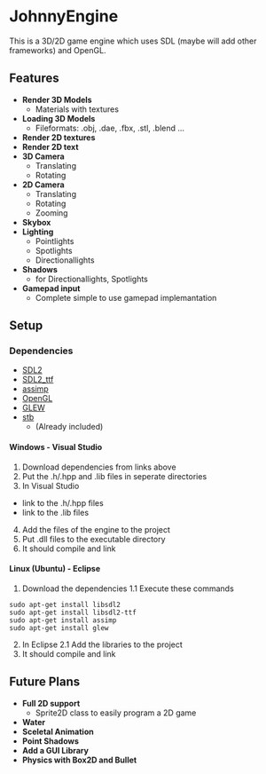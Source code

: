 # JohnnyEngine

This is a 3D/2D game engine which uses SDL (maybe will add other frameworks) and OpenGL.

## Features

+ **Render 3D Models**
  - Materials with textures
+ **Loading 3D Models**
  - Fileformats: .obj, .dae, .fbx, .stl, .blend ...
+ **Render 2D textures**
+ **Render 2D text**
+ **3D Camera**
  - Translating
  - Rotating
+ **2D Camera**
  - Translating
  - Rotating
  - Zooming
+ **Skybox**
+ **Lighting**
  - Pointlights
  - Spotlights
  - Directionallights
+ **Shadows**
  - for Directionallights, Spotlights
+ **Gamepad input**
  - Complete simple to use gamepad implemantation

## Setup

### Dependencies

- [SDL2](http://www.libsdl.org)
- [SDL2_ttf](https://www.libsdl.org/projects/SDL_ttf/)
- [assimp](http://assimp.org/)
- [OpenGL](https://www.opengl.org/)
- [GLEW](http://glew.sourceforge.net/)
- [stb](https://github.com/nothings/stb)
  - (Already included)

#### Windows - Visual Studio

1. Download dependencies from links above
2. Put the .h/.hpp and .lib files in seperate directories
3. In Visual Studio
  - link to the .h/.hpp files
  - link to the .lib files
4. Add the files of the engine to the project
5. Put .dll files to the executable directory
5. It should compile and link

#### Linux (Ubuntu) - Eclipse

1. Download the dependencies
  1.1 Execute these commands <br/>
  ```
  sudo apt-get install libsdl2
  sudo apt-get install libsdl2-ttf
  sudo apt-get install assimp
  sudo apt-get install glew
  ```
2. In Eclipse
  2.1 Add the libraries to the project
3. It should compile and link

## Future Plans

+ **Full 2D support**
  - Sprite2D class to easily program a 2D game
+ **Water**
+ **Sceletal Animation**
+ **Point Shadows**
+ **Add a GUI Library**
+ **Physics with Box2D and Bullet**
    
